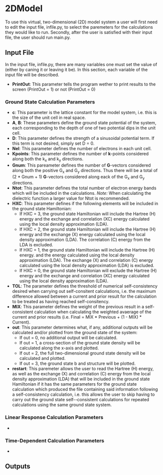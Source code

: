 # 2DModel

To use this virtual, two-dimensional (2D) model system a user will first need to edit the input file, infile.py, to select the paremeters for the calculations they would like to run. Secondly, after the user is satisfied with their input file, the  user should run main.py.

## Input File

In the input file, infile.py, there are many variables one must set the value of (either by caning it or leaving it be). In this section, each variable of the input file will be described.

- **PrintOut**: This parameter tells the program wether to print results to the screen (PrintOut = 1) or not (PrintOut = 0)

### Ground State Calculation Parameters

- **c**: This parameter is the lattice constant for the model system, i.e. this is the size of the unit cell in real space.
- **A**, **B**: These parameters define the ground state potential of the system, each corresponding to the depth of one of two potential dips in the unit cell.
- **D**: This parameter defines the strength of a sinusoidal potential term. If this term is not desired, simply set D = 0.
- **Nel**: This parameter defines the number of electrons in each unit cell.
- **Kpoints**: This parameter defines the number of **k**-points considered along both the k<sub>x</sub> and k<sub>y</sub> directions.
- **Gnum**: This pareameter defines the number of **G**-vectors considered along both the positive G<sub>x</sub> and G<sub>y</sub> directions. Thus there will be a total of (2 * Gnum + 1) **G**-vectors considered along eack of the G<sub>x</sub> and G<sub>y</sub> directions.
- **Ntot**: This parameter defines the total number of electron energy bands which will be included in the calculations. *Note:* When calculating the dielectric function a larger value for Ntot is recommended.
- **HXC**: This parameter defines if the following elements will be included in the ground state Hamiltonian:
  - If HXC = 3, the ground state Hamiltonian will include the Hartree (H) energy and the exchange and correlation (XC) energy calculated using the local density approximation (LDA).
  - If HXC = 2, the ground state Hamiltonian will include the Hartree (H) energy and the exchange (X) energy calculated using the local density approximation (LDA). The correlation (C) energy from the LDA is excluded.
  - If HXC = 1, the ground state Hamiltonian will include the Hartree (H) energy. and the  energy calculated using the local density approximation (LDA). The exchange (X) and correlation (C) energy calculated using the local density approximation (LDA) is excluded.
  - If HXC = 0, the ground state Hamiltonian will exclude the Hartree (H) energy and the exchange and correlation (XC) energy calculated using the local density approximation (LDA).
- **TOL**: The parameter defines the threshold of numerical self-consistency desired when carrying out self-consitent calculations, i.e. the maximum difference allowed between a current and prior result for the calculation to be treated as having reached self-consitency.
- **MIX**: This parameter defines the weight of the previous result in a self-consistent calculation when calculating the weighted avaerage of the current and prior results (i.e. Final = MIX * Previous + (1 - MIX) * Current).
- **out**: This parameter determines what, if any, additional outputs will be calculated and/or plotted from the ground state of the system:
  - If out = 0, no additional output will be calculated.
  - If out = 1, a cross-section of the ground state density will be calculated along the x-axis and plotted.
  - If out = 2, the full two-dimensional ground state density will be calculated and plotted.
  - If out = 3, the ground state b and structure will be plotted.
- **restart**: This paremeter allows the user to read the Hartree (H) energy, as well as the exchange (X) and correlation (C) energy from the local density approximation (LDA) that will be included in the ground state Hamiltonian if it has the same parameters for the ground state calculation which produced the file containing said information following a self-consistency calculation, i.e. this allows the user to skip having to carry out the ground state self--consistent calculations for repeated calculations using the same ground state system.

### Linear Response Calculation Parameters

- 

### Time-Dependent Calculation Parameters

- 

## Outputs
